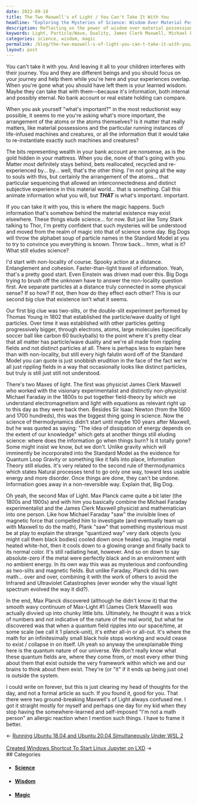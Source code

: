 ```yaml
---
date: 2022-09-18
title: The Two Maxwell's of Light / You Can't Take It With You
headline: "Exploring the Mysteries of Science: Wisdom Over Material Possessions"
description: Reflecting on the power of wisdom over material possessions, I explore the mysteries of science such as non-locality and the particle/wave duality of light particles first established by James Clerk Maxwell and Michael Faraday in the 1800s. Max Planck's discovery of the planck-unit further perplexed us, and I express my hope to better explain this to my child in the future.
keywords: Light, Particle/Wave, Duality, James Clerk Maxwell, Michael Faraday, Max Planck, Planck-Unit, Non-Locality, Wisdom, Material Possessions, Subjective Experience, Magic, Science, Equations
categories: science, wisdom, magic
permalink: /blog/the-two-maxwell-s-of-light-you-can-t-take-it-with-you/
layout: post
---
```



You can't take it with you. And leaving it all to your children interferes with
their journey. You and they are different beings and you should focus on your
journey and help them while you're here and your experiences overlap. When
you're gone what you should have left them is your learned wisdom. Maybe they
can take that with them—because it's information, both internal and possibly
eternal. No bank account or real estate holding can compare.

When you ask yourself "what's important?" in the most reductionist way
possible, it seems to me you're asking what's more important, the arrangement
of the atoms or the atoms themselves? Is it matter that really matters, like
material possessions and the particular running instances of life-infused
machines and creatures, or all the information that it would take to
re-instantiate exactly such machines and creatures?

The bits representing wealth in your bank account are nonsense, as is the gold
hidden in your mattress. When you die, none of that's going with you. Matter
most definitely stays behind, bets reallocated, recycled and re-experienced
by... by... well, that's the other thing. I'm not going all the way to souls
with this, but certainly the arrangement of the atoms... that particular
sequencing that allowed an interconnectedness and distinct subjective
experience in this material world... that is something. Call this animate
information what you will, but ***THAT*** is what's important.  important.

If you can take it with you, this is where the magic happens. Such information
that's somehow behind the material existence may exist elsewhere. These things
elude science... for now. But just like Tony Stark talking to Thor, I'm pretty
confident that such mysteries will be understood and moved from the realm of
magic into that of science some day. Big Dogs will throw the alphabet soup of
particle names in the Standard Model at you to try to convince you everything
is known. Throw back... hmm, what is it? What still eludes science?

I'd start with non-locality of course. Spooky action at a distance.
Entanglement and cohesion. Faster-than-light travel of information. Yeah,
that's a pretty good start. Even Einstein was driven mad over this. Big Dogs
trying to brush off the unknown have to answer the non-locality question first.
Are separate particles at a distance truly connected in some physical sense? If
so how? If not, then how do they effect each other? This is our second big clue
that existence isn't what it seems.

Our first big clue was two-slits, or the double-slit experiment performed by
Thomas Young in 1802 that established the particle/wave duality of light
particles. Over time it was established with other particles getting
progressively bigger, through electrons, atoms, large molecules (specifically
soccer ball like carbon 60 buckyballs) to the point where it's pretty clear
that all matter has particle/wave duality and we're all made from rippling
fields and not distinct particles at all. There is perhaps less to explain here
than with non-locality, but still every high falutin word off of the Standard
Model you can quote is just snobbish erudition in the face of the fact we're
all just rippling fields in a way that occasionally looks like distinct
particles, but truly is still just still not understood.

There's two Maxes of light. The first was physicist James Clerk Maxwell who
worked with the visionary experimentalist and distinctly non-physicist Michael
Faraday in the 1800s to put together field-theory by which we understand
electromagnetism and light with equations as relevant right up to this day as
they were back then. Besides Sir Isaac Newton (from the 1600 and 1700
hundreds), this was the biggest thing going in science. Now the science of
thermodynamics didn't start until maybe 100 years after Maxwell, but he was
quoted as saying: "The idea of dissipation of energy depends on the extent of
our knowledge" which gets at another things still eluding science: where does
the information go when things burn? Is it totally gone? Some might insist we
know, but we don't. Unlike gravity which will imminently be incorporated into
the Standard Model as the evidence for Quantum Loop Gravity or something like
it falls into place, Information Theory still eludes. It's very related to the
second rule of thermodynamics which states Natural processes tend to go only
one way, toward less usable energy and more disorder. Once things are done,
they can't be undone. Information goes away in a non-reversible way. Explain
that, Big Dog.

Oh yeah, the second Max of Light. Max Planck came quite a bit later (the 1800s
and 1900s) and with him you basically combine the Michael Faraday
experimentalist and the James Clerk Maxwell physicist and mathematician into
one person. Like how Michael Faraday "saw" the invisible lines of magnetic
force that compelled him to investigate (and eventually team up with Maxwell to
do the math), Plank "saw" that something mysterious must be at play to explain
the strange "quantized way" very dark objects (you might call them black
bodies) cooled down once heated up. Imagine metal heated white-hot, then it
cools down to a glowing orange and finally back to its normal color. It's still
radiating heat, however. And so on down to say absolute-zero if the metal were
perfectly black and in an environment with no ambient energy. In its own way
this was as mysterious and confounding as two-slits and magnetic fields. But
unlike Faraday, Planck did his own math... over and over, combining it with the
work of others to avoid the Infrared and Ultraviolet Catastrophes (ever wonder
why the visual light spectrum evolved the way it did?).

In the end, Max Planck discovered (although he didn't know it) that the smooth
wavy continuum of Max-Light #1 (James Clerk Maxwell) was actually divvied up
into chunky little bits. Ultimately, he thought it was a trick of numbers and
not indicative of the nature of the real world, but what he discovered was that
when a quantum field ripples into our space/time, at some scale (we call it 1
planck-unit), it's either all-in or all-out. It's where the math for an
infinitesimally small black hole stops working and would cease to exist /
collapse in on itself. Uh yeah so anyway the unexplainable thing here is the
quantum nature of our universe. We don't really know what these quantum fields
are, where they come from, or most every other thing about them that exist
outside the very framework within which we and our brains to think about them
exist. They're (or "it" if it ends up being just one) is outside the system.

I could write on forever, but this is just clearing my head of thoughts for the
day, and not a formal article as such. If you found it, good for you. That
there were two ground-breaking Maxwell's of Light always confused me. I got it
straight mostly for myself and perhaps one day for my kid when they stop having
the somewhere-learned and self-imposed "I'm not a math person" an allergic
reaction when I mention such things. I have to frame it better.


<div class="arrow-links"><div class="post-nav-prev"><span class="arrow">&larr;&nbsp;</span><a href="/blog/running-ubuntu-18-04-and-ubuntu-20-04-simultaneously-under-wsl-2/">Running Ubuntu 18.04 and Ubuntu 20.04 Simultaneously Under WSL 2</a></div> &nbsp; <div class="post-nav-next"><a href="/blog/created-windows-shortcut-to-start-linux-jupyter-on-lxd/">Created Windows Shortcut To Start Linux Jupyter on LXD</a><span class="arrow">&nbsp;&rarr;</span></div></div>
## Categories

<ul>
<li><h4><a href='/science/'>Science</a></h4></li>
<li><h4><a href='/wisdom/'>Wisdom</a></h4></li>
<li><h4><a href='/magic/'>Magic</a></h4></li></ul>